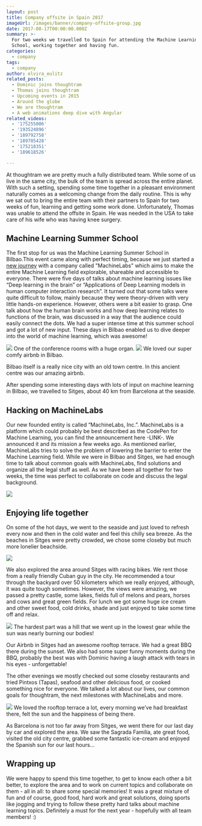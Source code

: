 ```yaml
---
layout: post
title: Company offsite in Spain 2017
imageUrl: /images/banner/company-offsite-group.jpg
date: 2017-08-17T00:00:00.000Z
summary: >-
  For two weeks we travelled to Spain for attending the Machine Learning Summer
  School, working together and having fun.
categories:
  - company
tags:
  - company
author: elvira_eulitz
related_posts:
  - Dominic joins thoughtram
  - Thomas joins thoughtram
  - Upcoming events in 2015
  - Around the globe
  - We are thoughtram
  - A web animations deep dive with Angular
related_videos:
  - '175255006'
  - '193524896'
  - '189792758'
  - '189785428'
  - '175218351'
  - '189618526'

---
```


At thoughtram we are pretty much a fully distributed team. While some of us live in the same city, the bulk of the team is spread across the entire planet. With such a setting, spending some time together in a pleasant environment naturally comes as a welcoming change from the daily routine. This is why we sat out to bring the entire team with their partners to Spain for two weeks of fun, learning and getting some work done. Unfortunately, Thomas was unable to attend the offsite in Spain. He was needed in the USA to take care of his wife who was having knee surgery.

## Machine Learning Summer School

The first stop for us was the Machine Learning Summer School in Bilbao.This event came along with perfect timing, because we just started a [new journey](https://blog.machinelabs.ai/2017/05/11/introducing-machinelabs/) with a company called "MachineLabs" which aims to make the entire Machine Learning field explorable, shareable and accessible to everyone. There were five days of talks about machine learning issues like “Deep learning in the brain” or “Applications of Deep Learning models in human computer interaction research”. It turned out that some talks were quite difficult to follow, mainly because they were theory-driven with very little hands-on experience. However, others were a bit easier to grasp. One talk about how the human brain works and how deep learning relates to functions of the brain, was discussed in a way that the audience could easily connect the dots. We had a super intense time at this summer school and got a lot of new input. These days in Bilbao enabled us to dive deeper into the world of machine learning, which was awesome!

<img src="/images/ml_summer_school_auditorium.jpg">
One of the conference rooms with a huge organ.

<img src="/images/bilbao_airbnb.jpg">
We loved our super comfy airbnb in Bilbao.

Bilbao itself is a really nice city with an old town centre. In this ancient centre was our amazing airbnb. 

After spending some interesting days with lots of input on machine learning in Bilbao, we travelled to Sitges, about 40 km from Barcelona at the seaside.


## Hacking on MachineLabs

Our new founded entity is called “MachineLabs, Inc.”. MachineLabs is a platform which could probably be best described as the CodePen for Machine Learning, you can find the announcement here -LINK-. We announced it and its mission a few weeks ago. As mentioned earlier, MachineLabs tries to solve the problem of lowering the barrier to enter the Machine Learning field. While we were in Bilbao and Sitges, we had enough time to talk about common goals with MachineLabs, find solutions and organize all the legal stuff as well. As we have been all together for two weeks, the time was perfect to collaborate on code and discuss the legal background.

<img src="/images/hacking_in_sitges.jpg">

## Enjoying life together

On some of the hot days, we went to the seaside and just loved to refresh every now and then in the cold water and feel this chilly sea breeze. As the beaches in Sitges were pretty crowded, we chose some closeby but much more lonelier beachside.

<img src="/images/beach_sitges.jpg">

We also explored the area around Sitges with racing bikes. We rent those from a really friendly Cuban guy in the city. He recommended a tour through the backyard over 50 kilometers which we really enjoyed, although, it was quite tough sometimes. However, the views were amazing, we passed a pretty castle, some lakes, fields full of melons and pears, horses and cows and great green fields. For lunch we got some huge ice cream and other sweet food, cold drinks, shade and just enjoyed to take some time off and relax.

<img src="/images/cycling_tour.jpg">
The hardest part was a hill that we went up in the lowest gear while the sun was nearly burning our bodies!

Our Airbnb in Sitges had an awesome rooftop terrace. We had a great BBQ there during the sunset. We also had some super funny moments during the BBQ, probably the best was with Dominic having a laugh attack with tears in his eyes - unforgettable! 

The other evenings we mostly checked out some closeby restaurants and tried Pintxos (Tapas), seafood and other delicious food, or cooked something nice for everyone. We talked a lot about our lives, our common goals for thoughtram, the next milestones with MachineLabs and more. 

<img src="/images/sitges_roof_terrace.jpg">
We loved the rooftop terrace a lot, every morning we’ve had breakfast there, felt the sun and the happiness of being there.

As Barcelona is not too far away from Sitges, we went there for our last day by car and explored the area. We saw the Sagrada Familia, ate great food, visited the old city centre, grabbed some fantastic ice-cream and enjoyed the Spanish sun for our last hours…


## Wrapping up

We were happy to spend this time together, to get to know each other a bit better, to explore the area and to work on current topics and collaborate on them - all in all: to share some special memories! It was a great mixture of fun and of course, good food, hard work and great solutions, doing sports like jogging and trying to follow these pretty hard talks about machine learning topics. Definitely a must for the next year - hopefully with all team members! :)

